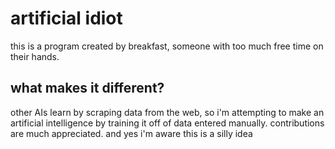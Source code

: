 # artificial idiot
this is a program created by breakfast, someone with too much free time on their hands.
## what makes it different?
other AIs learn by scraping data from the web, so i'm attempting to make an artificial intelligence by training it off of data entered manually. contributions are much appreciated. and yes i'm aware this is a silly idea
